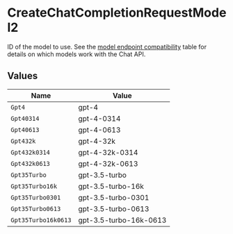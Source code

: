 # CreateChatCompletionRequestModel2

ID of the model to use. See the [model endpoint compatibility](/docs/models/model-endpoint-compatibility) table for details on which models work with the Chat API.


## Values

| Name                   | Value                  |
| ---------------------- | ---------------------- |
| `Gpt4`                 | gpt-4                  |
| `Gpt40314`             | gpt-4-0314             |
| `Gpt40613`             | gpt-4-0613             |
| `Gpt432k`              | gpt-4-32k              |
| `Gpt432k0314`          | gpt-4-32k-0314         |
| `Gpt432k0613`          | gpt-4-32k-0613         |
| `Gpt35Turbo`           | gpt-3.5-turbo          |
| `Gpt35Turbo16k`        | gpt-3.5-turbo-16k      |
| `Gpt35Turbo0301`       | gpt-3.5-turbo-0301     |
| `Gpt35Turbo0613`       | gpt-3.5-turbo-0613     |
| `Gpt35Turbo16k0613`    | gpt-3.5-turbo-16k-0613 |